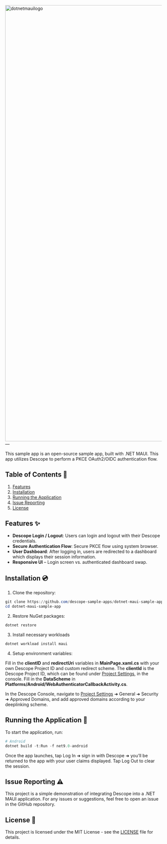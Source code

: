 <img width="1400" alt="dotnetmauilogo" src="https://github.com/user-attachments/assets/51654efe-d874-4ab6-a32f-53a77ad4f083" />
—

This sample app is an open-source sample app, built with .NET MAUI. This app utilizes Descope to perform a PKCE OAuth2/OIDC authentication flow.

## Table of Contents 📝

1. [Features](#features)
2. [Installation](#installation)
3. [Running the Application](#running-the-application)
4. [Issue Reporting](#issue-reporting)
5. [License](#license)

## Features ✨

- **Descope Login / Logout**: Users can login and logout with their Descope credentials.
- **Secure Authentication Flow**: Secure PKCE flow using system browser.
- **User Dashboard**: After logging in, users are redirected to a dashboard which displays their session information.
- **Responsive UI** – Login screen vs. authenticated dashboard swap.

## Installation 💿

1. Clone the repository:

```powershell
git clone https://github.com/descope-sample-apps/dotnet-maui-sample-app.git
cd dotnet-maui-sample-app
```

2. Restore NuGet packages:

```powershell
dotnet restore
```
3. Install necessary workloads

```powershell
dotnet workload install maui
```

4. Setup environment variables:

Fill in the **clientID** and **redirectUri** variables in **MainPage.xaml.cs** with your own Descope Project ID and custom redirect scheme. The **clientId** is the Descope Project ID, which can be found under [Project Settings](https://app.descope.com/settings/project), in the console.
Fill in the **DataScheme** in **Platforms/Android/WebAuthenticatorCallbackActivity.cs**.

In the Descope Console, navigate to [Project Settings](https://app.descope.com/settings/project) ➜ General ➜ Security ➜ Approved Domains, and add approved domains according to your deeplinking scheme.

## Running the Application 🚀

To start the application, run:

```powershell
# Android
dotnet build -t:Run -f net9.0-android
```
Once the app launches, tap Log In ➜ sign in with Descope ➜ you’ll be returned to the app with your user claims displayed. Tap Log Out to clear the session.

## Issue Reporting ⚠️

This project is a simple demonstration of integrating Descope into a .NET MAUI application. For any issues or suggestions, feel free to open an issue in the GitHub repository.

## License 📜

This project is licensed under the MIT License - see the [LICENSE](LICENSE) file for details.
